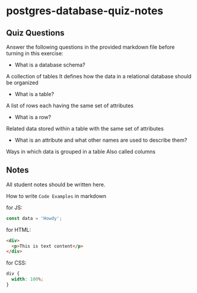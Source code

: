 # postgres-database-quiz-notes

## Quiz Questions

Answer the following questions in the provided markdown file before turning in this exercise:

- What is a database schema?

A collection of tables
It defines how the data in a relational database should be organized

- What is a table?

A list of rows each having the same set of attributes

- What is a row?

Related data stored within a table with the same set of attributes

- What is an attribute and what other names are used to describe them?

Ways in which data is grouped in a table
Also called columns

## Notes

All student notes should be written here.

How to write `Code Examples` in markdown

for JS:

```javascript
const data = 'Howdy';
```

for HTML:

```html
<div>
  <p>This is text content</p>
</div>
```

for CSS:

```css
div {
  width: 100%;
}
```
